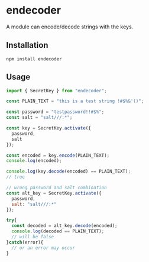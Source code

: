 # endecoder

A module can encode/decode strings with the keys.

## Installation

``` shell
npm install endecoder
```

## Usage

``` javascript
import { SecretKey } from "endecoder";

const PLAIN_TEXT = "this is a test string !#$%&'()";

const password = "testpassword!!#$%";
const salt = "salt///:*";

const key = SecretKey.activate({
  password,
  salt
});

const encoded = key.encode(PLAIN_TEXT);
console.log(encoded);

console.log(key.decode(encoded) == PLAIN_TEXT);
// true

// wrong password and salt combination
const alt_key = SecretKey.activate({
  password,
  salt: "salt///:*"
});

try{
  const decoded = alt_key.decode(encoded);
  console.log(decoded == PLAIN_TEXT);
  // will be false
}catch(error){
  // or an error may occur
}

```
